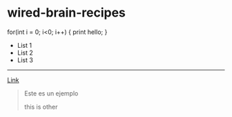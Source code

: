 # wired-brain-recipes


for(int i = 0; i<0; i++) {
  print hello;
}


- List 1
- List 2
- List 3
___


[Link](https://www.google.com)

> Este es un ejemplo
>  
> this is other
